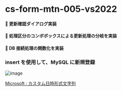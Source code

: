 # cs-form-mtn-005-vs2022

#### 🔴 更新確認ダイアログ実装
#### 🔴 処理区分のコンボボックスによる更新処理の分岐を実装
#### 🔴 DB 接続処理の関数化を実装


### insert を使用して、MySQL に新規登録

![image](https://github.com/winofsql/cs-form-mtn-005-vs2022/assets/1501327/5dcaaace-114f-47a5-9936-0d6ff83effee)

[Microsoft : カスタム日時形式文字列](https://learn.microsoft.com/ja-jp/dotnet/standard/base-types/custom-date-and-time-format-strings)

